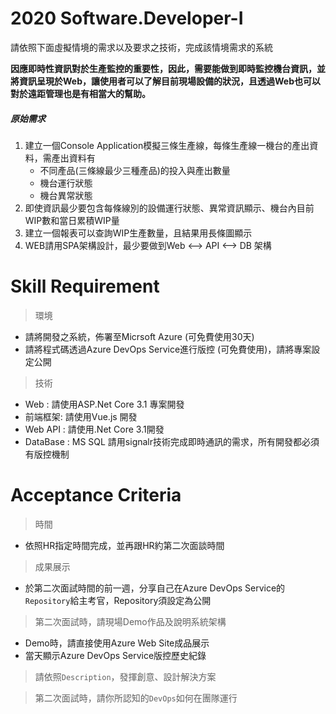 # 2020 Software.Developer-I
請依照下面虛擬情境的需求以及要求之技術，完成該情境需求的系統

**因應即時性資訊對於生產監控的重要性，因此，需要能做到即時監控機台資訊，並將資訊呈現於Web，讓使用者可以了解目前現場設備的狀況，且透過Web也可以對於遠距管理也是有相當大的幫助。**

##### 原始需求
1. 建立一個Console Application模擬三條生產線，每條生產線一機台的產出資料，需產出資料有
   - 不同產品(三條線最少三種產品)的投入與產出數量
   - 機台運行狀態
   - 機台異常狀態
2. 即使資訊最少要包含每條線別的設備運行狀態、異常資訊顯示、機台內目前WIP數和當日累積WIP量
3. 建立一個報表可以查詢WIP生產數量，且結果用長條圖顯示
4.  WEB請用SPA架構設計，最少要做到Web <--> API <--> DB 架構

# Skill Requirement
> 環境
- 請將開發之系統，佈署至Micrsoft Azure (可免費使用30天)
- 請將程式碼透過Azure DevOps Service進行版控 (可免費使用)，請將專案設定公開
> 技術
- Web : 請使用ASP.Net Core 3.1 專案開發
- 前端框架: 請使用Vue.js 開發
- Web API : 請使用.Net Core 3.1開發
- DataBase : MS SQL
請用signalr技術完成即時通訊的需求，所有開發都必須有版控機制

# Acceptance Criteria
> 時間
- 依照HR指定時間完成，並再跟HR約第二次面談時間

> 成果展示
- 於第二次面試時間的前一週，分享自己在Azure DevOps Service的`Repository`給主考官，Repository須設定為公開

> 第二次面試時，請現場Demo作品及說明系統架構
- Demo時，請直接使用Azure Web Site成品展示
- 當天顯示Azure DevOps Service版控歷史紀錄

> 請依照`Description`，發揮創意、設計解決方案

> 第二次面試時，請你所認知的`DevOps`如何在團隊運行
